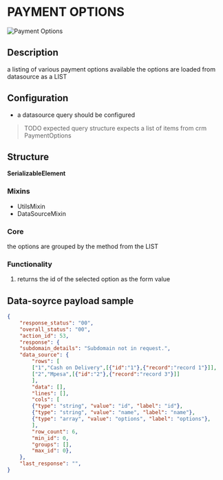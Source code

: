 # PAYMENT OPTIONS

![Payment Options](https://i.postimg.cc/NFMhmh5W/payment-options.png)

## Description
a listing of various payment options available 
the options are loaded from datasource as a LIST

## Configuration
- a datasource query should be configured 
> TODO expected query structure 
expects a list of items from crm PaymentOptions 

## Structure
**SerializableElement**

### Mixins 
- UtilsMixin
- DataSourceMixin

### Core
the options are grouped by the method from the LIST

### Functionality 
1. returns the id of the selected option as the form value

## Data-soyrce payload sample

```json
{
    "response_status": "00",
    "overall_status": "00",
    "action_id": 53,
    "response": {
    "subdomain_details": "Subdomain not in request.",
    "data_source": {
        "rows": [
        ["1","Cash on Delivery",[{"id":"1"},{"record":"record 1"}]],
        ["2","Mpesa",[{"id":"2"},{"record":"record 3"}]]
        ],
        "data": [],
        "lines": [],
        "cols": [
        {"type": "string", "value": "id", "label": "id"},
        {"type": "string", "value": "name", "label": "name"},
        {"type": "array", "value": "options", "label": "options"},
        ],
        "row_count": 6,
        "min_id": 0,
        "groups": [],
        "max_id": 0},
    },
    "last_response": "",
}
```